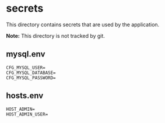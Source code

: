 # secrets

This directory contains secrets that are used by the application.

**Note:** This directory is not tracked by git.

## mysql.env

```plain
CFG_MYSQL_USER=
CFG_MYSQL_DATABASE=
CFG_MYSQL_PASSWORD=
```

## hosts.env

```plain
HOST_ADMIN=
HOST_ADMIN_USER=
```
